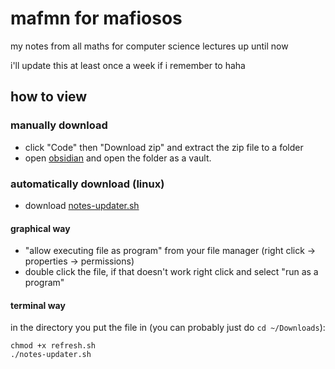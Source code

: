 # mafmn for mafiosos
my notes from all maths for computer science lectures up until now

i'll update this at least once a week if i remember to haha

## how to view
### manually download
- click "Code" then "Download zip" and extract the zip file to a folder
- open [obsidian](https://obsidian.md/) and open the folder as a vault.
### automatically download (linux)
- download [notes-updater.sh](https://github.com/gamemode-3/mafin-for-mafiosos/releases/download/v1.0.0/notes-updater.sh)
#### graphical way
- "allow executing file as program" from your file manager (right click -> properties -> permissions)
- double click the file, if that doesn't work right click and select "run as a program"
#### terminal way
in the directory you put the file in (you can probably just do `cd ~/Downloads`):
```
chmod +x refresh.sh
./notes-updater.sh
```
